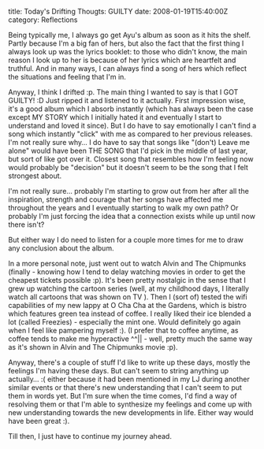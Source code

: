 title: Today's Drifting Thougts: GUILTY
date: 2008-01-19T15:40:00Z
category: Reflections

Being typically me, I always go get Ayu's album as soon as it hits the shelf. Partly because I'm a big fan of hers, but also the fact that the first thing I always look up was the lyrics booklet: to those who didn't know, the main reason I look up to her is because of her lyrics which are heartfelt and truthful. And in many ways, I can always find a song of hers which reflect the situations and feeling that I'm in.

Anyway, I think I drifted :p. The main thing I wanted to say is that I GOT GUILTY! :D Just ripped it and listened to it actually. First impression wise, it's a good album which I absorb instantly (which has always been the case except MY STORY which I initially hated it and eventually I start to understand and loved it since). But I do have to say emotionally I can't find a song which instantly "click" with me as compared to her previous releases. I'm not really sure why… I do have to say that songs like "(don't) Leave me alone" would have been THE SONG that I'd pick in the middle of last year, but sort of like got over it. Closest song that resembles how I'm feeling now would probably be "decision" but it doesn't seem to be the song that I felt strongest about.

I'm not really sure… probably I'm starting to grow out from her after all the inspiration, strength and courage that her songs have affected me throughout the years and I eventually starting to walk my own path? Or probably I'm just forcing the idea that a connection exists while up until now there isn't?

But either way I do need to listen for a couple more times for me to draw any conclusion about the album.

In a more personal note, just went out to watch Alvin and The Chipmunks (finally - knowing how I tend to delay watching movies in order to get the cheapest tickets possible :p). It's been pretty nostalgic in the sense that I grew up watching the cartoon series (well, at my childhood days, I literally watch all cartoons that was shown on TV ). Then I (sort of) tested the wifi capabilities of my new lappy at O Cha Cha at the Gardens, which is bistro which features green tea instead of coffee. I really liked their ice blended a lot (called Freezies) - especially the mint one. Would definitely go again when I feel like pampering myself :). (I prefer that to coffee anytime, as coffee tends to make me hyperactive ^^|| - well, pretty much the same way as it's shown in Alvin and The Chipmunks movie :p).

Anyway, there's a couple of stuff I'd like to write up these days, mostly the feelings I'm having these days. But can't seem to string anything up actually… :( either because it had been mentioned in my LJ during another similar events or that there's new understanding that I can't seem to put them in words yet. But I'm sure when the time comes, I'd find a way of resolving them or that I'm able to synthesize my feelings and come up with new understanding towards the new developments in life. Either way would have been great :).

Till then, I just have to continue my journey ahead.
